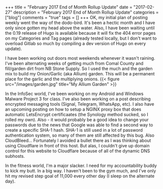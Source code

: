+++
title = "February 2017 End of Month Rollup Update"
date = "2017-02-27"
description = "February 2017 End of Month Rollup Update"
categories = ["blog"]
comments = "true"
tags = []
+++
OK, my initial plan of posting weekly went the way of the dodo-bird.  It's been a hectic month and I have only since gotten my head above the water.  Also, I have been waiting until the 0.19 release of Hugo is available because it will fix the 404 error pages on my Categories and Tag pages (already tested locally, but I don't want to overload Gitlab so much by compiling a dev version of Hugo on every update).

I have been working out doors most weekends whenever it wasn't raining.  I've been alternating weeks of getting much from Comal County and fill/garden dirt from NB Stone Supply.  So I used the much and the garden mix to build my Onion/Garlic (aka Allium) garden.  This will be a permanent place for the garlic and the multiplying onions.
{{< figure src="/images/garden.jpg" title="My Allium Garden" >}}

In the InfoSec world, I've been working on my Android and Windows Malware Project 3 for class.  I've also been working on a post describing encrypted messaging tools (Signal, Telegram, WhatsApp, etc).  I also have an upcoming posting on how to setup a NGINX proxy box that does automatic LetsEncrypt certificaates (the Synology method sucked, so I rolled my own).  Also - it would probably be a good idea to change your passwords due to the news that Google was able to find a second way to create a specific SHA-1 hash.  SHA-1 is still used in a lot of password authentication system, so many of them are still affected by this bug.  Also CloudBleed...  Fortunately I avoided a bullet there as I was thinking about using Cloudflare in front of this host.  But alas, I couldn't give up domain control for this website to Cloudflare because of all of the dynamic DNS subhosts.

In the fitness world, I'm a major slacker.  I need for my accountability buddy to kick my butt.  In a big way.  I haven't been to the gym much, and I've only hit my revised step goal of 11,000 every other day (I sleep on the alternate day).  
